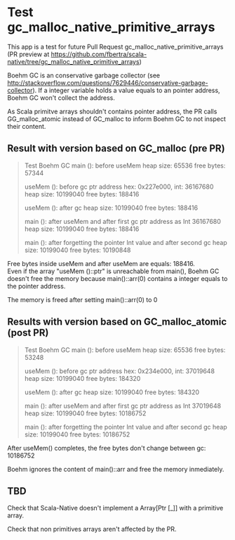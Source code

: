 Test gc_malloc_native_primitive_arrays
======================================

This app is a test for future Pull Request gc_malloc_native_primitive_arrays 
(PR preview at https://github.com/fbertra/scala-native/tree/gc_malloc_native_primitive_arrays)

Boehm GC is an conservative garbage collector (see http://stackoverflow.com/questions/7629446/conservative-garbage-collector).  If a 
integer variable holds a value equals to an pointer address, Boehm GC won't collect the address.

As Scala primitve arrays shouldn't contains pointer address, the PR calls GG_malloc_atomic instead of GC_malloc to inform Boehm GC to not inspect their content.

Result with version based on GC_malloc (pre PR)
-----------------------------------------------

> Test Boehm GC
> main (): before useMem
> heap size: 65536
> free bytes: 57344
> 
> 
> useMem (): before gc
> ptr address hex: 0x227e000, int: 36167680
> heap size: 10199040
> free bytes: 188416
> 
> 
> useMem (): after gc
> heap size: 10199040
> free bytes: 188416
> 
> 
> main (): after useMem and after first gc
> ptr address as Int 36167680
> heap size: 10199040
> free bytes: 188416
> 
> 
> main (): after forgetting the pointer Int value and after second gc
> heap size: 10199040
> free bytes: 10190848


Free bytes inside useMem and after useMem are equals: 188416.  
Even if the array "useMem ()::ptr" is unreachable from main(), Boehm GC doesn't free the memory because main()::arr(0) contains
a integer equals to the pointer address.

The memory is freed after setting main()::arr(0) to 0


Results with version based on GC_malloc_atomic (post PR)
--------------------------------------------------------

> Test Boehm GC
> main (): before useMem
> heap size: 65536
> free bytes: 53248
> 
> 
> useMem (): before gc
> ptr address hex: 0x234e000, int: 37019648
> heap size: 10199040
> free bytes: 184320
> 
> 
> useMem (): after gc
> heap size: 10199040
> free bytes: 184320
> 
> 
> main (): after useMem and after first gc
> ptr address as Int 37019648
> heap size: 10199040
> free bytes: 10186752
> 
> 
> main (): after forgetting the pointer Int value and after second gc
> heap size: 10199040
> free bytes: 10186752



After useMem() completes, the free bytes don't change between gc: 10186752 

Boehm ignores the content of main()::arr and free the memory inmediately.


TBD
---

Check that Scala-Native doesn't implement a Array[Ptr [_]] with a primitive array.

Check that non primitives arrays aren't affected by the PR.


